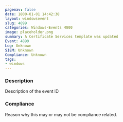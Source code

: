 ```yaml
---
pagenav: false
date: 1800-01-01 14:42:38
layout: windowsevent
slug: 4899
categories: Windows-Events 4800
image: placeholder.png
summary: A Certificate Services template was updated
Event: 4899
Log: Unknown
SIEM: Unknown
Compliance: Unknown
tags:
- windows
---
```


### Description

Description of the event ID

### Compliance

Reason why this may or may not be compliance related.
